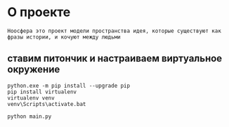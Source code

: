 # О проекте

    Ноосфера это проект модели пространства идея, которые существуют как фразы истории, и кочуют между людьми

## ставим питончик и настраиваем виртуальное окружение

    python.exe -m pip install --upgrade pip
    pip install virtualenv
    virtualenv venv 
    venv\Scripts\activate.bat

    python main.py
